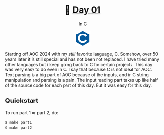 <h1 align="center">🎄 <a href="https://adventofcode.com/2023/day/1">Day 01</a></h1>
<p align="center">In <a href="https://en.wikipedia.org/wiki/C_(programming_language)">C</a></p>
<p align="center">
	<img src="https://raw.githubusercontent.com/devicons/devicon/55609aa5bd817ff167afce0d965585c92040787a/icons/c/c-plain.svg" width="50px">
</p>

Starting off AOC 2024 with my *still* favorite language, C. Somehow, over 50 years later it is still
special and has not been not replaced. I have tried many other languages but i keep going back to C
for certain projects. This day was very easy to do even in C. I say that because C is not ideal for
AOC. Text parsing is a big part of AOC because of the inputs, and in C string manipulation and
parsing is a pain. The input reading part takes up like half of the source code for each part of
this day. But it was easy for this day.

## Quickstart
To run part 1 or part 2, do:
```sh
$ make part1
$ make part2
```
